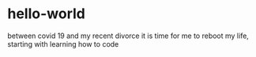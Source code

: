 # hello-world
between covid 19 and my recent divorce it is time for me to reboot my life, starting with learning how to code
